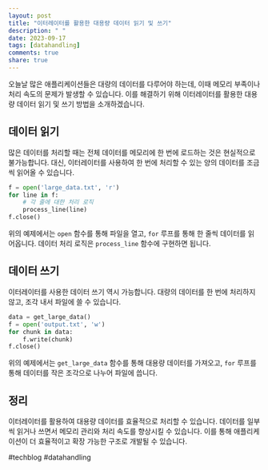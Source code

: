 ```yaml
---
layout: post
title: "이터레이터를 활용한 대용량 데이터 읽기 및 쓰기"
description: " "
date: 2023-09-17
tags: [datahandling]
comments: true
share: true
---
```


오늘날 많은 애플리케이션들은 대량의 데이터를 다루어야 하는데, 이때 메모리 부족이나 처리 속도의 문제가 발생할 수 있습니다. 이를 해결하기 위해 이터레이터를 활용한 대용량 데이터 읽기 및 쓰기 방법을 소개하겠습니다.

## 데이터 읽기

많은 데이터를 처리할 때는 전체 데이터를 메모리에 한 번에 로드하는 것은 현실적으로 불가능합니다. 대신, 이터레이터를 사용하여 한 번에 처리할 수 있는 양의 데이터를 조금씩 읽어올 수 있습니다.

```python
f = open('large_data.txt', 'r')
for line in f:
    # 각 줄에 대한 처리 로직
    process_line(line)
f.close()
```

위의 예제에서는 `open` 함수를 통해 파일을 열고, `for` 루프를 통해 한 줄씩 데이터를 읽어옵니다. 데이터 처리 로직은 `process_line` 함수에 구현하면 됩니다.

## 데이터 쓰기

이터레이터를 사용한 데이터 쓰기 역시 가능합니다. 대량의 데이터를 한 번에 처리하지 않고, 조각 내서 파일에 쓸 수 있습니다.

```python
data = get_large_data()
f = open('output.txt', 'w')
for chunk in data:
    f.write(chunk)
f.close()
```

위의 예제에서는 `get_large_data` 함수를 통해 대용량 데이터를 가져오고, `for` 루프를 통해 데이터를 작은 조각으로 나누어 파일에 씁니다.

## 정리

이터레이터를 활용하여 대용량 데이터를 효율적으로 처리할 수 있습니다. 데이터를 일부씩 읽거나 쓰면서 메모리 관리와 처리 속도를 향상시킬 수 있습니다. 이를 통해 애플리케이션이 더 효율적이고 확장 가능한 구조로 개발될 수 있습니다.

#techblog #datahandling